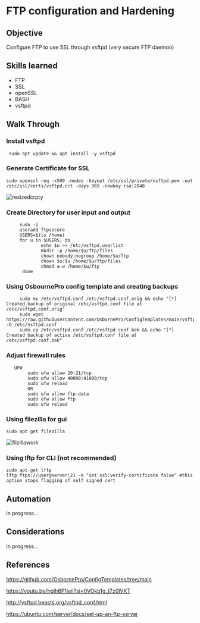 # FTP configuration and Hardening

## Objective
Configure FTP to use SSL through vsftpd (very secure FTP daemon)

## Skills learned
- FTP
- SSL
- openSSL
- BASH
- vsftpd

## Walk Through
### Install vsftpd
```
 sudo apt update && apt install -y vsftpd
```
### Generate Certificate for SSL
```
sudo openssl req -x509 -nodes -keyout /etc/ssl/private/vsftpd.pem -out /etc/ssl/certs/vsftpd.crt -days 365 -newkey rsa:2048
```
![resizedcrpty](https://github.com/user-attachments/assets/b7ebc0b4-af0e-43d0-be94-804a3f213973)


### Create Directory for user input and output
```
     sudo -i
     useradd ftpsecure
     USERS=$(ls /home)
     for u in $USERS; do
             echo $u >> /etc/vsftpd.userlist
             mkdir -p /home/$u/ftp/files
             chown nobody:nogroup /home/$u/ftp
             chown $u:$u /home/$u/ftp/files
             chmod a-w /home/$u/ftp
      done
```
### Using OsbournePro config template and creating backups
```
     sudo mv /etc/vsftpd.conf /etc/vsftpd.conf.orig && echo "[*] Created backup of original /etc/vsftpd.conf file at /etc/vsftpd.conf.orig"
     sudo wget https://raw.githubusercontent.com/OsbornePro/ConfigTemplates/main/vsftpd.conf%20for%20FTP%20over%20SSL -O /etc/vsftpd.conf
     sudo cp /etc/vsftpd.conf /etc/vsftpd.conf.bak && echo "[*] Created backup of active /etc/vsftpd.conf file at /etc/vsftpd.conf.bak"
```
### Adjust firewall rules
```
   UFW
        sudo ufw allow 20:21/tcp
        sudo ufw allow 40000:41000/tcp
        sudo ufw reload
        OR
        sudo ufw allow ftp-data
        sudo ufw allow ftp
        sudo ufw reload
```
### Using filezilla for gui 
```
sudo apt get filezilla
```
![filzillawork](https://github.com/user-attachments/assets/a698c043-b4ae-48e7-a030-d9f303141c3e)

### Using lftp for CLI (not recommended)
```
sudo apt get lftp
lftp ftps://user@server:21 -e "set ssl:verify-certificate false" #this option stops flagging of self signed cert
```

## Automation
in progress...

## Considerations
in progress...

## References
https://github.com/OsbornePro/ConfigTemplates/tree/main

https://youtu.be/hglh6P1ieiI?si=0VOkb1g_I7z0lVKT

http://vsftpd.beasts.org/vsftpd_conf.html

https://ubuntu.com/server/docs/set-up-an-ftp-server
